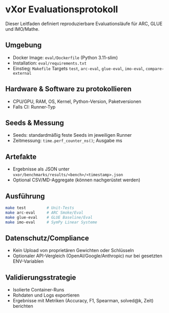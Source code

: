 # vXor Evaluationsprotokoll

Dieser Leitfaden definiert reproduzierbare Evaluationsläufe für ARC, GLUE und IMO/Mathe.

## Umgebung
- Docker Image: `eval/Dockerfile` (Python 3.11-slim)
- Installation: `eval/requirements.txt`
- Einstieg: `Makefile` Targets `test`, `arc-eval`, `glue-eval`, `imo-eval`, `compare-external`

## Hardware & Software zu protokollieren
- CPU/GPU, RAM, OS, Kernel, Python-Version, Paketversionen
- Falls CI: Runner-Typ

## Seeds & Messung
- Seeds: standardmäßig feste Seeds im jeweiligen Runner
- Zeitmessung: `time.perf_counter_ns()`; Ausgabe ms

## Artefakte
- Ergebnisse als JSON unter `vxor/benchmarks/results/<bench>/<timestamp>.json`
- Optional CSV/MD-Aggregate (können nachgerüstet werden)

## Ausführung
```bash
make test         # Unit-Tests
make arc-eval     # ARC Smoke/Eval
make glue-eval    # GLUE Baseline/Eval
make imo-eval     # SymPy Linear Systeme
```

## Datenschutz/Compliance
- Kein Upload von proprietären Gewichten oder Schlüsseln
- Optionaler API-Vergleich (OpenAI/Google/Anthropic) nur bei gesetzten ENV-Variablen

## Validierungsstrategie
- Isolierte Container-Runs
- Rohdaten und Logs exportieren
- Ergebnisse mit Metriken (Accuracy, F1, Spearman, solved@k, Zeit) berichten
